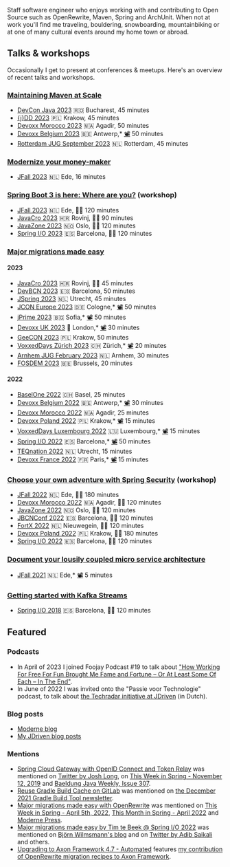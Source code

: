 Staff software engineer who enjoys working with and contributing to Open Source such as OpenRewrite, Maven, Spring and ArchUnit.
When not at work you'll find me traveling, bouldering, snowboarding, mountainbiking or at one of many cultural events around my home town or abroad.

## Talks & workshops

Occasionally I get to present at conferences & meetups.
Here's an overview of recent talks and workshops.

### [Maintaining Maven at Scale](https://sessionize.com/s/timtebeek/maintaining-maven-at-scale/74075)
* [DevCon Java 2023](https://www.dev-con.ro/speakers/3-Tim+te+Beek)
🇷🇴 Bucharest,
45 minutes
* [{j}DD 2023](https://jdd.org.pl/lecture_2023/#id=87849)
🇵🇱 Krakow,
45 minutes
* [Devoxx Morocco 2023](https://devoxx.ma/talk/?id=25409)
🇲🇦 Agadir,
50 minutes
* [Devoxx Belgium 2023](https://devoxx.be/talk/?id=48053)
🇧🇪 Antwerp,* [📽️](https://www.youtube.com/watch?v=o3rMdXR2bIU) 50 minutes
* [Rotterdam JUG September 2023](https://www.meetup.com/rotterdamjug/events/295778651/)
🇳🇱 Rotterdam,
45 minutes

### [Modernize your money-maker](https://sessionize.com/s/timtebeek/modernize-your-money-maker/74076)
* [JFall 2023](https://jfall.nl/speakers-2023/)
🇳🇱 Ede,
16 minutes

### [Spring Boot 3 is here: Where are you?](https://docs.moderne.io/user-documentation/workshops/spring-boot-migration-workshop) (workshop)
* [JFall 2023](https://jfall.nl/speakers-2023/)
🇳🇱 Ede,
🧑‍💻 120 minutes
* [JavaCro 2023](https://2023.javacro.hr/eng/Program/Spring-Boot-3-is-here-where-are-you)
🇭🇷 Rovinj,
🧑‍💻 90 minutes
* [JavaZone 2023](https://2023.javazone.no/program/106f0d9f-3d6b-4131-be6b-36612dd29f97)
🇳🇴 Oslo,
🧑‍💻 120 minutes
* [Spring I/O 2023](https://2023.springio.net/sessions/spring-boot-3-is-here-where-are-you-workshop/)
🇪🇸 Barcelona,
🧑‍💻 120 minutes

### [Major migrations made easy](https://sessionize.com/s/timtebeek/major-migrations-made-easy/48781)

#### 2023
* [JavaCro 2023](https://2023.javacro.hr/eng/Program/Major-Migrations-Made-Easy)
🇭🇷 Rovinj,
🧑‍💻 45 minutes
* [DevBCN 2023](https://www.devbcn.com/talk/429442)
🇪🇸 Barcelona,
50 minutes
* [JSpring 2023](https://jspring.nl/speakers/tim-te-beek/)
🇳🇱 Utrecht,
45 minutes
* [JCON Europe 2023](https://jconeurope2023.sched.com/event/1K3zc)
🇩🇪 Cologne,* [📽️](https://www.youtube.com/watch?v=2KosvX287cE) 50 minutes
* [jPrime 2023](https://jprime.io/agenda/155)
🇧🇬 Sofia,* [📽️](https://youtu.be/4EB8DrvXbVQ) 50 minutes
* [Devoxx UK 2023](https://www.devoxx.co.uk/talk/?id=3126)
🏴󠁧󠁢󠁥󠁮󠁧󠁿 London,* [📽️](https://www.youtube.com/watch?v=Jzgqj1vY2k0) 30 minutes
* [GeeCON 2023](https://2023.geecon.org/speakers/info.html?id=796)
🇵🇱 Krakow,
50 minutes
* [VoxxedDays Zürich 2023](https://voxxeddays.com/zurich/schedule/talk/?id=4509)
🇨🇭 Zürich,* [📽️](https://www.youtube.com/watch?v=q-Le1dx2-t8) 20 minutes
* [Arnhem JUG February 2023](https://www.meetup.com/arnhemjug/events/290692019/)
🇳🇱 Arnhem,
30 minutes
* [FOSDEM 2023](https://fosdem.org/2023/schedule/event/migrations/)
🇧🇪 Brussels,
20 minutes

#### 2022
* [BaselOne 2022](https://www.baselone.ch/speech.html?id=04AF2172-A549-47BD-8731-79E4CAC3496D)
🇨🇭 Basel,
25 minutes
* [Devoxx Belgium 2022](https://devoxx.be/talk/?id=16776)
🇧🇪 Antwerp,* [📽️](https://www.youtube.com/watch?v=7fslFKkCkxg)
30 minutes
* [Devoxx Morocco 2022](https://devoxx.ma/talk/?id=8815)
🇲🇦 Agadir,
25 minutes
* [Devoxx Poland 2022](https://devoxx.pl/talk-details/?id=2311)
🇵🇱 Krakow,* [📽️](https://www.youtube.com/watch?v=rg1TcaHv-24)
15 minutes
* [VoxxedDays Luxembourg 2022](https://cfp-voxxed-lux.yajug.org/2022/talk/EIY-8151/Major_migrations_made_easy)
🇱🇺 Luxembourg,* [📽️](https://www.youtube.com/watch?v=6qLe-tZ9Kv0)
15 minutes
* [Spring I/O 2022](https://2022.springio.net/sessions/major-migrations-made-easy)
🇪🇸 Barcelona,* [📽️](https://www.youtube.com/watch?v=d8xU24x7Jqo)
50 minutes
* [TEQnation 2022](https://teqnation.com/speakers-2022/)
🇳🇱 Utrecht,
15 minutes
* [Devoxx France 2022](https://cfp.devoxx.fr/2022/talk/TPL-7294/Major_migrations_made_easy)
🇫🇷 Paris,* [📽️](https://www.youtube.com/watch?v=r_jFBDTPKSc)
15 minutes

### [Choose your own adventure with Spring Security](https://github.com/timtebeek/spring-security-workshop) (workshop)
* [JFall 2022](https://jfall.nl/timetable-2022/)
🇳🇱 Ede,
🧑‍💻 180 minutes
* [Devoxx Morocco 2022](https://devoxx.ma/talk/?id=7362)
🇲🇦 Agadir,
🧑‍💻 120 minutes
* [JavaZone 2022](https://2022.javazone.no/#/workshops/ea79977f-0613-4fe2-b24a-320b1ce01a4e)
🇳🇴 Oslo,
🧑‍💻 120 minutes
* [JBCNConf 2022](https://www.jbcnconf.com/2022/infoTalk.html?id=621909084010570ba9b6dd6c)
🇪🇸 Barcelona,
🧑‍💻 120 minutes
* [FortX 2022](https://www.fortx.jdriven.com/)
🇳🇱 Nieuwegein,
🧑‍💻 120 minutes
* [Devoxx Poland 2022](https://devoxx.pl/talk-details/?id=3160)
🇵🇱 Krakow,
🧑‍💻 180 minutes
* [Spring I/O 2022](https://2022.springio.net/sessions/choose-your-own-adventure-with-spring-security-workshop)
🇪🇸 Barcelona,
🧑‍💻 120 minutes

### [Document your lousily coupled micro service architecture](https://2021.jfall.nl/speakers-2021/)
* [JFall 2021](https://2021.jfall.nl/speakers-2021/)
🇳🇱 Ede,* [📽️](https://youtu.be/Y5MfzYjTBX8?t=2142) 5 minutes

### [Getting started with Kafka Streams](https://github.com/jresoort/kafkastreams-workshop)
* [Spring I/O 2018](https://2018.springio.net/speakers/tim-te-beek)
🇪🇸 Barcelona,
🧑‍💻 120 minutes

## Featured

### Podcasts
* In April of 2023 I joined Foojay Podcast #19 to talk about ["How Working For Free For Fun Brought Me Fame and Fortune – Or At Least Some Of Each – In The End"](https://foojay.io/today/foojay-podcast-19/).
* In June of 2022 I was invited onto the "Passie voor Technologie" podcast, to talk about [the Techradar initiative at JDriven](https://open.spotify.com/episode/7GmstXlZ9Rt6KNokULk1gj) (in Dutch).

### Blog posts

* [Moderne blog](https://www.moderne.io/blog)
* [My JDriven blog posts](https://blog.jdriven.com/author/tim-te-beek/)

### Mentions
* [Spring Cloud Gateway with OpenID Connect and Token Relay](https://blog.jdriven.com/2019/11/spring-cloud-gateway-with-openid-connect-and-token-relay/)
was mentioned on [Twitter by Josh Long](https://twitter.com/starbuxman/status/1193343417910063104), on [This Week in Spring - November 12, 2019](https://spring.io/blog/2019/11/11/this-week-in-spring-november-12-2019) and [Baeldung Java Weekly, Issue 307](https://www.baeldung.com/java-weekly-307).
* [Reuse Gradle Build Cache on GitLab](https://blog.jdriven.com/2021/11/reuse-gradle-build-cache-on-gitlab/) was mentioned on [the December 2021 Gradle Build Tool newsletter](https://newsletter.gradle.com/2021/12).
* [Major migrations made easy with OpenRewrite](https://blog.jdriven.com/2022/03/major-migrations-made-easy-with-openrewrite/) was mentioned on [This Week in Spring - April 5th, 2022](https://spring.io/blog/2022/04/05/this-week-in-spring-april-5th-2022), [This Month in Spring - April 2022](https://tanzu.vmware.com/content/blog/this-month-in-spring-april-2022) and [Moderne Press](https://www.moderne.io/press).
* [Major migrations made easy by Tim te Beek @ Spring I/O 2022](https://www.youtube.com/watch?v=d8xU24x7Jqo) was mentioned on [Björn Wilmsmann's blog](https://bjoernkw.com/2022/07/10/major-migrations-made-easy-by-tim-te-beek-spring-i-o-2022/) and on [Twitter by Adib Saikali](https://twitter.com/asaikali/status/1536499296471752704) and others.
* [Upgrading to Axon Framework 4.7 - Automated](https://developer.axoniq.io/w/upgrading-to-axon-framework-4.7-automated) features [my contribution of OpenRewrite migration recipes to Axon Framework](https://github.com/AxonFramework/AxonFramework/pull/2597).
